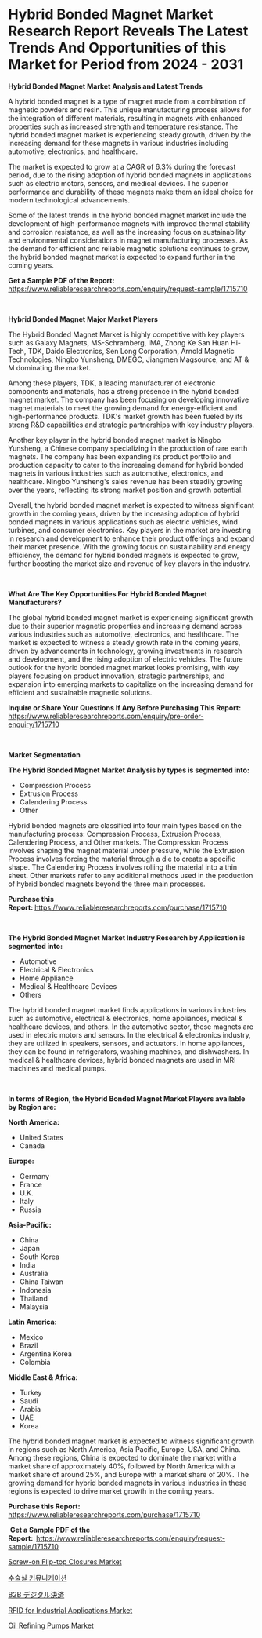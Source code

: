 <p><h1>Hybrid Bonded Magnet Market Research Report Reveals The Latest Trends And Opportunities of this Market for Period from 2024 - 2031</h1></p><p><strong>Hybrid Bonded Magnet Market Analysis and Latest Trends</strong></p>
<p><p>A hybrid bonded magnet is a type of magnet made from a combination of magnetic powders and resin. This unique manufacturing process allows for the integration of different materials, resulting in magnets with enhanced properties such as increased strength and temperature resistance. The hybrid bonded magnet market is experiencing steady growth, driven by the increasing demand for these magnets in various industries including automotive, electronics, and healthcare.</p><p>The market is expected to grow at a CAGR of 6.3% during the forecast period, due to the rising adoption of hybrid bonded magnets in applications such as electric motors, sensors, and medical devices. The superior performance and durability of these magnets make them an ideal choice for modern technological advancements.</p><p>Some of the latest trends in the hybrid bonded magnet market include the development of high-performance magnets with improved thermal stability and corrosion resistance, as well as the increasing focus on sustainability and environmental considerations in magnet manufacturing processes. As the demand for efficient and reliable magnetic solutions continues to grow, the hybrid bonded magnet market is expected to expand further in the coming years.</p></p>
<p><strong>Get a Sample PDF of the Report:&nbsp;</strong> <a href="https://www.reliableresearchreports.com/enquiry/request-sample/1715710">https://www.reliableresearchreports.com/enquiry/request-sample/1715710</a></p>
<p>&nbsp;</p>
<p><strong>Hybrid Bonded Magnet Major Market Players</strong></p>
<p><p>The Hybrid Bonded Magnet Market is highly competitive with key players such as Galaxy Magnets, MS-Schramberg, IMA, Zhong Ke San Huan Hi-Tech, TDK, Daido Electronics, Sen Long Corporation, Arnold Magnetic Technologies, Ningbo Yunsheng, DMEGC, Jiangmen Magsource, and AT & M dominating the market.</p><p>Among these players, TDK, a leading manufacturer of electronic components and materials, has a strong presence in the hybrid bonded magnet market. The company has been focusing on developing innovative magnet materials to meet the growing demand for energy-efficient and high-performance products. TDK's market growth has been fueled by its strong R&D capabilities and strategic partnerships with key industry players.</p><p>Another key player in the hybrid bonded magnet market is Ningbo Yunsheng, a Chinese company specializing in the production of rare earth magnets. The company has been expanding its product portfolio and production capacity to cater to the increasing demand for hybrid bonded magnets in various industries such as automotive, electronics, and healthcare. Ningbo Yunsheng's sales revenue has been steadily growing over the years, reflecting its strong market position and growth potential.</p><p>Overall, the hybrid bonded magnet market is expected to witness significant growth in the coming years, driven by the increasing adoption of hybrid bonded magnets in various applications such as electric vehicles, wind turbines, and consumer electronics. Key players in the market are investing in research and development to enhance their product offerings and expand their market presence. With the growing focus on sustainability and energy efficiency, the demand for hybrid bonded magnets is expected to grow, further boosting the market size and revenue of key players in the industry.</p></p>
<p>&nbsp;</p>
<p><strong>What Are The Key Opportunities For Hybrid Bonded Magnet Manufacturers?</strong></p>
<p><p>The global hybrid bonded magnet market is experiencing significant growth due to their superior magnetic properties and increasing demand across various industries such as automotive, electronics, and healthcare. The market is expected to witness a steady growth rate in the coming years, driven by advancements in technology, growing investments in research and development, and the rising adoption of electric vehicles. The future outlook for the hybrid bonded magnet market looks promising, with key players focusing on product innovation, strategic partnerships, and expansion into emerging markets to capitalize on the increasing demand for efficient and sustainable magnetic solutions.</p></p>
<p><strong>Inquire or Share Your Questions If Any Before Purchasing This Report:</strong> <a href="https://www.reliableresearchreports.com/enquiry/pre-order-enquiry/1715710">https://www.reliableresearchreports.com/enquiry/pre-order-enquiry/1715710</a></p>
<p>&nbsp;</p>
<p><strong>Market Segmentation</strong></p>
<p><strong>The Hybrid Bonded Magnet Market Analysis by types is segmented into:</strong></p>
<p><ul><li>Compression Process</li><li>Extrusion Process</li><li>Calendering Process</li><li>Other</li></ul></p>
<p><p>Hybrid bonded magnets are classified into four main types based on the manufacturing process: Compression Process, Extrusion Process, Calendering Process, and Other markets. The Compression Process involves shaping the magnet material under pressure, while the Extrusion Process involves forcing the material through a die to create a specific shape. The Calendering Process involves rolling the material into a thin sheet. Other markets refer to any additional methods used in the production of hybrid bonded magnets beyond the three main processes.</p></p>
<p><strong>Purchase this Report:&nbsp;</strong><a href="https://www.reliableresearchreports.com/purchase/1715710">https://www.reliableresearchreports.com/purchase/1715710</a></p>
<p>&nbsp;</p>
<p><strong>The Hybrid Bonded Magnet Market Industry Research by Application is segmented into:</strong></p>
<p><ul><li>Automotive</li><li>Electrical & Electronics</li><li>Home Appliance</li><li>Medical & Healthcare Devices</li><li>Others</li></ul></p>
<p><p>The hybrid bonded magnet market finds applications in various industries such as automotive, electrical & electronics, home appliances, medical & healthcare devices, and others. In the automotive sector, these magnets are used in electric motors and sensors. In the electrical & electronics industry, they are utilized in speakers, sensors, and actuators. In home appliances, they can be found in refrigerators, washing machines, and dishwashers. In medical & healthcare devices, hybrid bonded magnets are used in MRI machines and medical pumps.</p></p>
<p>&nbsp;</p>
<p><strong>In terms of Region, the Hybrid Bonded Magnet Market Players available by Region are:</strong></p>
<p>
    <p> <strong> North America: </strong>
        <ul>
            <li>United States</li>
            <li>Canada</li>
        </ul>
        </p> 
    <p> <strong> Europe: </strong>
        <ul>
            <li>Germany</li>
            <li>France</li>
            <li>U.K.</li>
            <li>Italy</li>
            <li>Russia</li>
        </ul>
        </p> 
    <p> <strong> Asia-Pacific: </strong>
        <ul>
            <li>China</li>
            <li>Japan</li>
            <li>South Korea</li>
            <li>India</li>
            <li>Australia</li>
            <li>China Taiwan</li>
            <li>Indonesia</li>
            <li>Thailand</li>
            <li>Malaysia</li>
        </ul>
        </p> 
    <p> <strong> Latin America: </strong>
        <ul>
            <li>Mexico</li>
            <li>Brazil</li>
            <li>Argentina Korea</li>
            <li>Colombia</li>
        </ul>
        </p> 
    <p> <strong> Middle East & Africa: </strong>
        <ul>
            <li>Turkey</li>
            <li>Saudi</li>
            <li>Arabia</li>
            <li>UAE</li>
            <li>Korea</li>
        </ul>
    </p>
    </p>
<p><p>The hybrid bonded magnet market is expected to witness significant growth in regions such as North America, Asia Pacific, Europe, USA, and China. Among these regions, China is expected to dominate the market with a market share of approximately 40%, followed by North America with a market share of around 25%, and Europe with a market share of 20%. The growing demand for hybrid bonded magnets in various industries in these regions is expected to drive market growth in the coming years.</p></p>
<p><strong>Purchase this Report: </strong><a href="https://www.reliableresearchreports.com/purchase/1715710">https://www.reliableresearchreports.com/purchase/1715710</a></p>
<p>&nbsp;<strong>Get a Sample PDF of the Report:&nbsp;&nbsp;</strong><a href="https://www.reliableresearchreports.com/enquiry/request-sample/1715710">https://www.reliableresearchreports.com/enquiry/request-sample/1715710</a></p>
<p><strong></strong></p>
<p><p><a href="https://gentle-editor-9db.notion.site/Decoding-the-Screw-on-Flip-top-Closures-Market-A-Deep-Dive-into-the-Latest-Market-Trends-Market-Se-2a2ac2562a2a464da4ba48ba5eab44dc">Screw-on Flip-top Closures Market</a></p><p><a href="https://medium.com/@boydsmitham726/%EC%88%98%EC%88%A0%EC%8B%A4-%EC%BB%A4%EB%AE%A4%EB%8B%88%EC%BC%80%EC%9D%B4%EC%85%98-%EC%8B%9C%EC%9E%A5-%EC%A0%84%EB%A7%9D-%EC%82%B0%EC%97%85-%EA%B0%9C%EC%9A%94-%EB%B0%8F-%EC%98%88%EC%B8%A1-2024%EB%85%84%EB%B6%80%ED%84%B0-2031%EB%85%84%EA%B9%8C%EC%A7%80-01be416142a8">수술실 커뮤니케이션</a></p><p><a href="https://medium.com/@entelabrahimi1961/b2b%E3%83%87%E3%82%B8%E3%82%BF%E3%83%AB%E6%94%AF%E6%89%95%E3%81%84%E5%B8%82%E5%A0%B4%E8%A6%8F%E6%A8%A1-%E5%B8%82%E5%A0%B4%E5%B1%95%E6%9C%9B%E3%81%A8%E5%B8%82%E5%A0%B4%E4%BA%88%E6%B8%AC-2024%E5%B9%B4%E3%81%8B%E3%82%892031%E5%B9%B4%E3%81%BE%E3%81%A7-93f5691f2586">B2B デジタル決済</a></p><p><a href="https://view.publitas.com/reportprime-1/rfid-for-industrial-applications-market-analysis-and-market-size-global-industry-overview-market-segmentation-and-forecast-2024-to-2031/">RFID for Industrial Applications Market</a></p><p><a href="https://military-diascia-e68.notion.site/Oil-Refining-Pumps-Market-Size-Growing-and-Forecasted-for-period-from-2024-2031-and-provides-compl-317ad16dcda547eeba4e874806e2b183">Oil Refining Pumps Market</a></p></p>